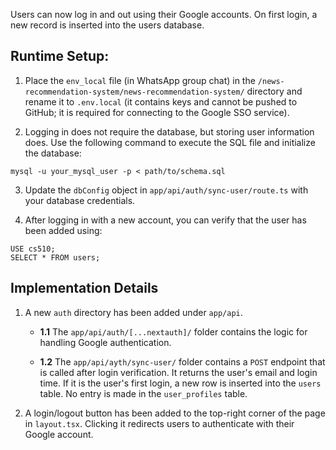 Users can now log in and out using their Google accounts. On first login, a new record is inserted into the users database.

## Runtime Setup:
1. Place the `env_local` file (in WhatsApp group chat) in the `/news-recommendation-system/news-recommendation-system/` directory and rename it to `.env.local` (it contains keys and cannot be pushed to GitHub; it is required for connecting to the Google SSO service).

2. Logging in does not require the database, but storing user information does. Use the following command to execute the SQL file and initialize the database:

```
mysql -u your_mysql_user -p < path/to/schema.sql
```

3. Update the `dbConfig` object in `app/api/auth/sync-user/route.ts` with your database credentials.

4. After logging in with a new account, you can verify that the user has been added using:

```
USE cs510;
SELECT * FROM users;
```

## Implementation Details
1. A new `auth` directory has been added under `app/api`.

   - **1.1** The `app/api/auth/[...nextauth]/` folder contains the logic for handling Google authentication.

   - **1.2** The `app/api/ayth/sync-user/` folder contains a `POST` endpoint that is called after login verification. It returns the user's email and login time. If it is the user's first login, a new row is inserted into the `users` table. No entry is made in the `user_profiles` table.

2. A login/logout button has been added to the top-right corner of the page in `layout.tsx`. Clicking it redirects users to authenticate with their Google account.

